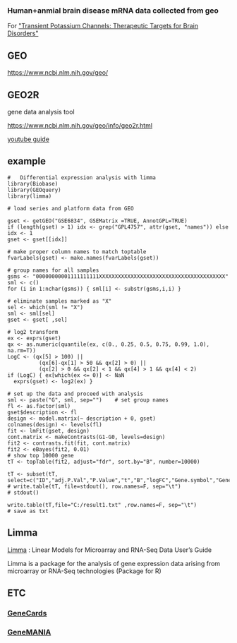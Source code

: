 ### Human+anmial brain disease mRNA data collected from geo

For ["Transient Potassium Channels: Therapeutic Targets for Brain Disorders"](https://www.frontiersin.org/articles/10.3389/fncel.2019.00265/full)

## GEO
https://www.ncbi.nlm.nih.gov/geo/

## GEO2R
gene data analysis tool

https://www.ncbi.nlm.nih.gov/geo/info/geo2r.html

[youtube guide](https://www.youtube.com/watch?v=EUPmGWS8ik0)

## example
```
#   Differential expression analysis with limma
library(Biobase)
library(GEOquery)
library(limma)

# load series and platform data from GEO

gset <- getGEO("GSE6834", GSEMatrix =TRUE, AnnotGPL=TRUE)
if (length(gset) > 1) idx <- grep("GPL4757", attr(gset, "names")) else idx <- 1
gset <- gset[[idx]]

# make proper column names to match toptable 
fvarLabels(gset) <- make.names(fvarLabels(gset))

# group names for all samples
gsms <- "00000000001111111111XXXXXXXXXXXXXXXXXXXXXXXXXXXXXXXXXXXXXXXX"
sml <- c()
for (i in 1:nchar(gsms)) { sml[i] <- substr(gsms,i,i) }

# eliminate samples marked as "X"
sel <- which(sml != "X")
sml <- sml[sel]
gset <- gset[ ,sel]

# log2 transform
ex <- exprs(gset)
qx <- as.numeric(quantile(ex, c(0., 0.25, 0.5, 0.75, 0.99, 1.0), na.rm=T))
LogC <- (qx[5] > 100) ||
          (qx[6]-qx[1] > 50 && qx[2] > 0) ||
          (qx[2] > 0 && qx[2] < 1 && qx[4] > 1 && qx[4] < 2)
if (LogC) { ex[which(ex <= 0)] <- NaN
  exprs(gset) <- log2(ex) }

# set up the data and proceed with analysis
sml <- paste("G", sml, sep="")    # set group names
fl <- as.factor(sml)
gset$description <- fl
design <- model.matrix(~ description + 0, gset)
colnames(design) <- levels(fl)
fit <- lmFit(gset, design)
cont.matrix <- makeContrasts(G1-G0, levels=design)
fit2 <- contrasts.fit(fit, cont.matrix)
fit2 <- eBayes(fit2, 0.01)
# show top 10000 gene
tT <- topTable(fit2, adjust="fdr", sort.by="B", number=10000)

tT <- subset(tT, select=c("ID","adj.P.Val","P.Value","t","B","logFC","Gene.symbol","Gene.title"))
# write.table(tT, file=stdout(), row.names=F, sep="\t")
# stdout()

write.table(tT,file="C:/result1.txt" ,row.names=F, sep="\t")
# save as txt

```

## Limma
[Limma](https://bioconductor.org/packages/release/bioc/vignettes/limma/inst/doc/usersguide.pdf) : Linear Models for Microarray and RNA-Seq Data User’s Guide

Limma is a package for the analysis of gene expression data arising from microarray or RNA-Seq
technologies (Package for R)

## ETC
### [GeneCards](https://www.genecards.org/)

### [GeneMANIA](https://genemania.org/)
